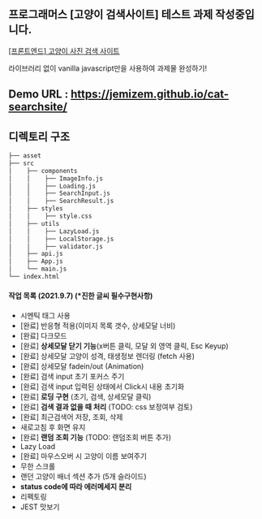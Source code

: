 ## 프로그래머스 [고양이 검색사이트] 테스트 과제 작성중입니다.

[[프론트엔드] 고양이 사진 검색 사이트](https://programmers.co.kr/skill_check_assignments/4)

라이브러리 없이 vanilla javascript만을 사용하여 과제물 완성하기!


## Demo URL : https://jemizem.github.io/cat-searchsite/

## 디렉토리 구조

```bash
├── asset
├── src
│    ├── components
│    │    ├── ImageInfo.js
│    │    ├── Loading.js
│    │    ├── SearchInput.js
│    │    ├── SearchResult.js
│    ├── styles
│    │    ├── style.css
│    ├── utils
│    │    ├── LazyLoad.js
│    │    ├── LocalStorage.js
│    │    ├── validator.js
│    ├── api.js
│    ├── App.js
│    └── main.js
└── index.html
```

#### 작업 목록 (2021.9.7) (*진한 글씨 필수구현사항)
- 시멘틱 태그 사용
- [완료] 반응형 적용(이미지 목록 갯수, 상세모달 너비)
- [완료] 다크모드
- [완료] **상세모달 닫기 기능**(x버튼 클릭, 모달 외 영역 클릭, Esc Keyup)
- [완료] 상세모달 고양이 성격, 태생정보 렌더링 (fetch 사용)
- [완료] 상세모달 fadein/out (Animation)
- [완료] 검색 input 초기 포커스 주기
- [완료] 검색 input 입력된 상태에서 Click시 내용 초기화
- [완료] **로딩 구현** (초기, 검색, 상세모달 클릭)
- [완료] **검색 결과 없을 때 처리** (TODO: css 보정여부 검토)
- [완료] 최근검색어 저장, 조회, 삭제 
- 새로고침 후 화면 유지
- [완료] **랜덤 조회 기능** (TODO: 랜덤조회 버튼 추가)
- Lazy Load
- [완료] 마우스오버 시 고양이 이름 보여주기
- 무한 스크롤
- 랜던 고양이 배너 섹션 추가 (5개 슬라이드)
- **status code에 따라 에러메세지 분리**  
- 리펙토링
- JEST 맛보기